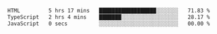 <!--START_SECTION:waka-->

```txt
HTML         5 hrs 17 mins   ██████████████████░░░░░░░   71.83 %
TypeScript   2 hrs 4 mins    ███████░░░░░░░░░░░░░░░░░░   28.17 %
JavaScript   0 secs          ░░░░░░░░░░░░░░░░░░░░░░░░░   00.00 %
```

<!--END_SECTION:waka-->
